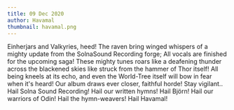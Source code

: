 ```yaml
---
title: 09 Dec 2020
author: Havamal
thumbnail: havamal.png
---
```

Einherjars and Valkyries, heed! 
The raven bring winged whispers of a mighty update from the SolnaSound Recording forge; All vocals are finished for the upcoming saga! 
These mighty tunes roars like a deafening thunder across the blackened skies like struck from the hammer of Thor itself! All being kneels at its echo, and even the World-Tree itself will bow in fear when it's heard! 
Our album draws ever closer, faithful horde! Stay vigilant.. 
Hail Solna Sound Recording! Hail our written hymns! Hail Björn! Hail our warriors of Odin! Hail the hymn-weavers! Hail Havamal!